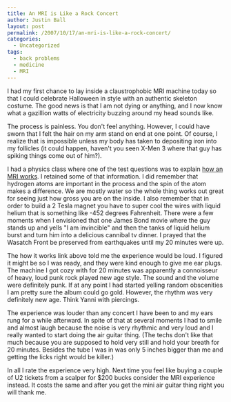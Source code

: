 ```yaml
---
title: An MRI is Like a Rock Concert
author: Justin Ball
layout: post
permalink: /2007/10/17/an-mri-is-like-a-rock-concert/
categories:
  - Uncategorized
tags:
  - back problems
  - medicine
  - MRI
---
```


I had my first chance to lay inside a claustrophobic MRI machine today so that I could celebrate Halloween in style with an authentic skeleton costume. The good news is that I am not dying or anything, and I now know what a gazillion watts of electricity buzzing around my head sounds like.

The process is painless. You don't feel anything. However, I could have sworn that I felt the hair on my arm stand on end at one point. Of course, I realize that is impossible unless my body has taken to depositing iron into my follicles (it could happen, haven't you seen X-Men 3 where that guy has spiking things come out of him?).

I had a physics class where one of the test questions was to explain [how an MRI works][1]. I retained some of that information. I did remember that hydrogen atoms are important in the process and the spin of the atom makes a difference. We are mostly water so the whole thing works out great for seeing just how gross you are on the inside. I also remember that in order to build a 2 Tesla magnet you have to super cool the wires with liquid helium that is something like -452 degrees Fahrenheit. There were a few moments when I envisioned that one James Bond movie where the guy stands up and yells "I am invincible" and then the tanks of liquid helium burst and turn him into a delicious cannibal tv dinner. I prayed that the Wasatch Front be preserved from earthquakes until my 20 minutes were up.

 [1]: http://www.howstuffworks.com/mri1.htm

The how it works link above told me the experience would be loud. I figured it might be so I was ready, and they were kind enough to give me ear plugs. The machine I got cozy with for 20 minutes was apparently a connoisseur of heavy, loud punk rock played new age style. The sound and the volume were definitely punk. If at any point I had started yelling random obscenities I am pretty sure the album could go gold. However, the rhythm was very definitely new age. Think Yanni with piercings.

The experience was louder than any concert I have been to and my ears rung for a while afterward. In spite of that at several moments I had to smile and almost laugh because the noise is very rhythmic and very loud and I really wanted to start doing the air guitar thing. (The techs don't like that much because you are supposed to hold very still and hold your breath for 20 minutes. Besides the tube I was in was only 5 inches bigger than me and getting the licks right would be killer.)

In all I rate the experience very high. Next time you feel like buying a couple of U2 tickets from a scalper for $200 bucks consider the MRI experience instead. It costs the same and after you get the mini air guitar thing right you will thank me.